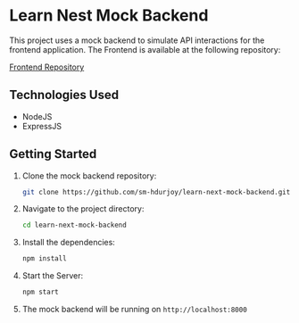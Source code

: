 # Learn Nest Mock Backend

This project uses a mock backend to simulate API interactions for the frontend application. The Frontend is available at the following repository:

[Frontend Repository](https://github.com/sm-hdurjoy/learn-nest-frontend)

## Technologies Used

- NodeJS
- ExpressJS

## Getting Started

1. Clone the mock backend repository:
   ```sh
   git clone https://github.com/sm-hdurjoy/learn-next-mock-backend.git

2. Navigate to the project directory:
   ```sh
   cd learn-next-mock-backend

3. Install the dependencies:
   ```sh
   npm install

3. Start the Server:
   ```sh
   npm start

4. The mock backend will be running on `http://localhost:8000`
